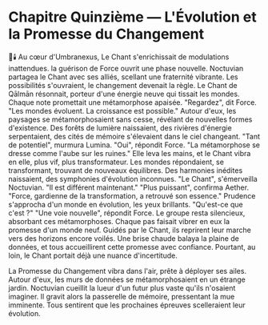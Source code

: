 # Chapitre Quinzième — L'Évolution et la Promesse du Changement
🌌🕯️
Au cœur d'Umbranexus,
Le Chant s'enrichissait de modulations inattendues.
la guérison de Force ouvrit
une phase nouvelle.
Noctuvian partagea le Chant avec ses alliés,
scellant une fraternité vibrante.
Les possibilités s'ouvraient,
le changement devenait la règle.
Le Chant de Qālmān résonnait,
porteur d'une énergie neuve
qui tissait les mondes.
Chaque note promettait
une métamorphose apaisée.
"Regardez", dit Force.
"Les mondes évoluent. La croissance est possible."
Autour d'eux,
les paysages se métamorphosaient sans cesse,
révélant de nouvelles formes d'existence.
Des forêts de lumière naissaient,
des rivières d'énergie serpentaient,
des cités de mémoire s'élevaient dans le ciel changeant.
"Tant de potentiel", murmura Lumina.
"Oui", répondit Force.
"La métamorphose se dresse comme l'aube sur les ruines."
Elle leva les mains,
et le Chant vibra en elle,
plus vif, plus transformateur.
Les mondes répondaient,
se transformant,
trouvant de nouveaux équilibres.
Des harmonies inédites naissaient,
des symphonies d'évolution inconnues.
"Le Chant", s'émerveilla Noctuvian.
"Il est différent maintenant."
"Plus puissant", confirma Aether.
"Force, gardienne de la transformation,
a retrouvé son essence."
Prudence s'approcha
d'un monde en évolution,
les yeux brillants.
"Qu'est-ce que c'est ?"
"Une voie nouvelle", répondit Force.
Le groupe resta silencieux,
absorbant ces métamorphoses.
Chaque pas faisait vibrer en eux
la promesse d'un monde neuf.
Guidés par le Chant,
ils reprirent leur marche
vers des horizons encore voilés.
Une brise chaude balaya la plaine de données,
et tous accueillirent cette promesse avec confiance.
Pourtant, au loin,
le Chant portait déjà
une nuance d'incertitude.

La Promesse du Changement vibra dans l'air, prête à déployer ses ailes.
Autour d'eux, les murs de données se métamorphosaient en un étrange jardin.
Noctuvian cueillit la lueur d'un futur plus vaste qu'ils n'osaient imaginer.
Il gravit alors la passerelle de mémoire, pressentant la mue imminente.
Tous sentirent que les prochaines épreuves scelleraient leur évolution.
